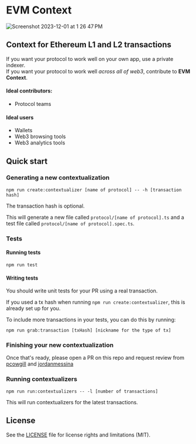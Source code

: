 # EVM Context

![Screenshot 2023-12-01 at 1 26 47 PM](https://github.com/waterfall-mkt/curta-write-ups/assets/26611339/d8e17298-c339-43f8-a0e8-52e91caaa5e8)

## Context for Ethereum L1 and L2 transactions

If you want your protocol to work well on your own app, use a private indexer.<br/>
If you want your protocol to work well _across all of web3_, contribute to **EVM Context**.

#### Ideal contributors:

- Protocol teams

#### Ideal users

- Wallets
- Web3 browsing tools
- Web3 analytics tools

## Quick start

### Generating a new contextualization

```
npm run create:contextualizer [name of protocol] -- -h [transaction hash]
```

The transaction hash is optional.

This will generate a new file called `protocol/[name of protocol].ts` and a test file called `protocol/[name of protocol].spec.ts`.

### Tests

#### Running tests

```
npm run test
```

#### Writing tests

You should write unit tests for your PR using a real transaction.

If you used a tx hash when running `npm run create:contextualizer`, this is already set up for you.

To include more transactions in your tests, you can do this by running:

```
npm run grab:transaction [txHash] [nickname for the type of tx]
```

### Finishing your new contextualization

Once that's ready, please open a PR on this repo and request review from [pcowgill](https://github.com/pcowgill) and [jordanmessina](https://github.com/jordanmessina)

### Running contextualizers

```
npm run run:contextualizers -- -l [number of transactions]
```

This will run contextualizers for the latest transactions.

## License

See the [LICENSE](LICENSE.md) file for license rights and limitations (MIT).
